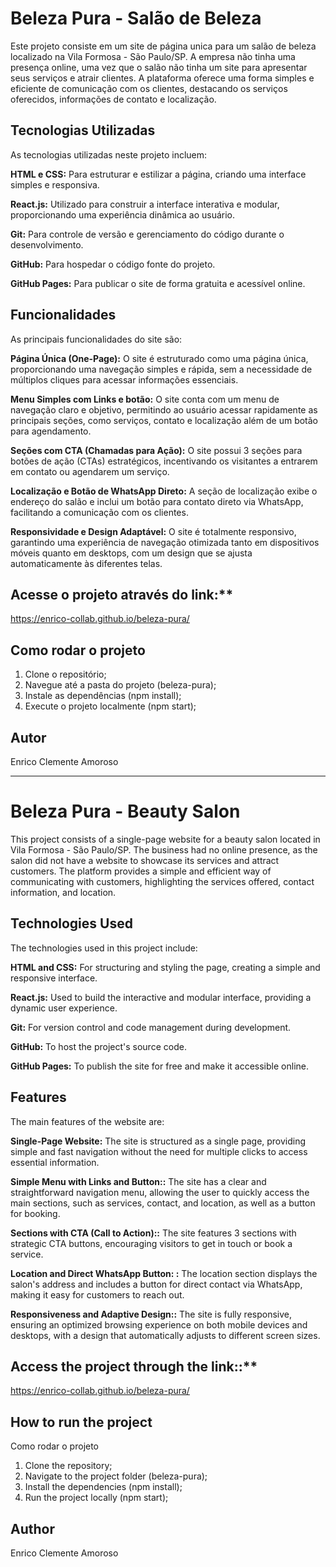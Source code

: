 # Beleza Pura - Salão de Beleza

Este projeto consiste em um site de página unica para um salão de beleza localizado na Vila Formosa - São Paulo/SP. A empresa não tinha uma presença online, uma vez que o salão não tinha um site para apresentar seus serviços e atrair clientes. A plataforma oferece uma forma simples e eficiente de comunicação com os clientes, destacando os serviços oferecidos, informações de contato e localização.

## Tecnologias Utilizadas

As tecnologias utilizadas neste projeto incluem:

**HTML e CSS:** Para estruturar e estilizar a página, criando uma interface simples e responsiva.

**React.js:** Utilizado para construir a interface interativa e modular, proporcionando uma experiência dinâmica ao usuário.

**Git:** Para controle de versão e gerenciamento do código durante o desenvolvimento.

**GitHub:** Para hospedar o código fonte do projeto.

**GitHub Pages:** Para publicar o site de forma gratuita e acessível online.

## Funcionalidades

As principais funcionalidades do site são:

**Página Única (One-Page):** O site é estruturado como uma página única, proporcionando uma navegação simples e rápida, sem a necessidade de múltiplos cliques para acessar informações essenciais.

**Menu Simples com Links e botão:** O site conta com um menu de navegação claro e objetivo, permitindo ao usuário acessar rapidamente as principais seções, como serviços, contato e localização além de um botão para agendamento.

**Seções com CTA (Chamadas para Ação):** O site possui 3 seções para botões de ação (CTAs) estratégicos, incentivando os visitantes a entrarem em contato ou agendarem um serviço.

**Localização e Botão de WhatsApp Direto:** A seção de localização exibe o endereço do salão e inclui um botão para contato direto via WhatsApp, facilitando a comunicação com os clientes.

**Responsividade e Design Adaptável:** O site é totalmente responsivo, garantindo uma experiência de navegação otimizada tanto em dispositivos móveis quanto em desktops, com um design que se ajusta automaticamente às diferentes telas.

## Acesse o projeto através do link:** 

https://enrico-collab.github.io/beleza-pura/

## Como rodar o projeto

1. Clone o repositório;
2. Navegue até a pasta do projeto (beleza-pura);
3. Instale as dependências (npm install);
4. Execute o projeto localmente (npm start);

## Autor
Enrico Clemente Amoroso





__________________________________________________________________________________________________________





# Beleza Pura - Beauty Salon

This project consists of a single-page website for a beauty salon located in Vila Formosa - São Paulo/SP. The business had no online presence, as the salon did not have a website to showcase its services and attract customers. The platform provides a simple and efficient way of communicating with customers, highlighting the services offered, contact information, and location.

## Technologies Used

The technologies used in this project include:

**HTML and CSS:** For structuring and styling the page, creating a simple and responsive interface.

**React.js:** Used to build the interactive and modular interface, providing a dynamic user experience.

**Git:** For version control and code management during development.

**GitHub:** To host the project's source code.

**GitHub Pages:** To publish the site for free and make it accessible online.

## Features

The main features of the website are:

**Single-Page Website:** The site is structured as a single page, providing simple and fast navigation without the need for multiple clicks to access essential information.

**Simple Menu with Links and Button::** The site has a clear and straightforward navigation menu, allowing the user to quickly access the main sections, such as services, contact, and location, as well as a button for booking.

**Sections with CTA (Call to Action)::** The site features 3 sections with strategic CTA buttons, encouraging visitors to get in touch or book a service.

**Location and Direct WhatsApp Button: :** The location section displays the salon's address and includes a button for direct contact via WhatsApp, making it easy for customers to reach out.

**Responsiveness and Adaptive Design::** The site is fully responsive, ensuring an optimized browsing experience on both mobile devices and desktops, with a design that automatically adjusts to different screen sizes.

## Access the project through the link::** 

https://enrico-collab.github.io/beleza-pura/

## How to run the project
Como rodar o projeto

1. Clone the repository;
2. Navigate to the project folder (beleza-pura);
3. Install the dependencies (npm install);
4. Run the project locally (npm start);

## Author
Enrico Clemente Amoroso



